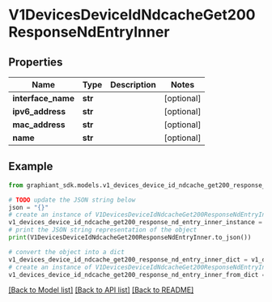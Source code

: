 # V1DevicesDeviceIdNdcacheGet200ResponseNdEntryInner


## Properties

Name | Type | Description | Notes
------------ | ------------- | ------------- | -------------
**interface_name** | **str** |  | [optional] 
**ipv6_address** | **str** |  | [optional] 
**mac_address** | **str** |  | [optional] 
**name** | **str** |  | [optional] 

## Example

```python
from graphiant_sdk.models.v1_devices_device_id_ndcache_get200_response_nd_entry_inner import V1DevicesDeviceIdNdcacheGet200ResponseNdEntryInner

# TODO update the JSON string below
json = "{}"
# create an instance of V1DevicesDeviceIdNdcacheGet200ResponseNdEntryInner from a JSON string
v1_devices_device_id_ndcache_get200_response_nd_entry_inner_instance = V1DevicesDeviceIdNdcacheGet200ResponseNdEntryInner.from_json(json)
# print the JSON string representation of the object
print(V1DevicesDeviceIdNdcacheGet200ResponseNdEntryInner.to_json())

# convert the object into a dict
v1_devices_device_id_ndcache_get200_response_nd_entry_inner_dict = v1_devices_device_id_ndcache_get200_response_nd_entry_inner_instance.to_dict()
# create an instance of V1DevicesDeviceIdNdcacheGet200ResponseNdEntryInner from a dict
v1_devices_device_id_ndcache_get200_response_nd_entry_inner_from_dict = V1DevicesDeviceIdNdcacheGet200ResponseNdEntryInner.from_dict(v1_devices_device_id_ndcache_get200_response_nd_entry_inner_dict)
```
[[Back to Model list]](../README.md#documentation-for-models) [[Back to API list]](../README.md#documentation-for-api-endpoints) [[Back to README]](../README.md)


